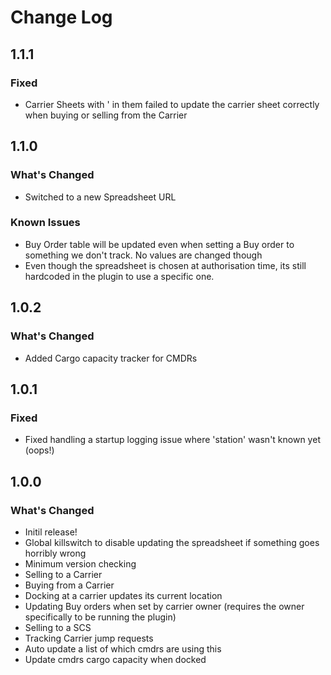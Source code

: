 # Change Log

## 1.1.1

### Fixed
* Carrier Sheets with ' in them failed to update the carrier sheet correctly when buying or selling from the Carrier

## 1.1.0

### What's Changed
* Switched to a new Spreadsheet URL

### Known Issues
* Buy Order table will be updated even when setting a Buy order to something we don't track. No values are changed though
* Even though the spreadsheet is chosen at authorisation time, its still hardcoded in the plugin to use a specific one.

## 1.0.2

### What's Changed
* Added Cargo capacity tracker for CMDRs

## 1.0.1

### Fixed
* Fixed handling a startup logging issue where 'station' wasn't known yet (oops!)

## 1.0.0

### What's Changed
* Initil release!
* Global killswitch to disable updating the spreadsheet if something goes horribly wrong
* Minimum version checking
* Selling to a Carrier
* Buying from a Carrier
* Docking at a carrier updates its current location
* Updating Buy orders when set by carrier owner (requires the owner specifically to be running the plugin)
* Selling to a SCS
* Tracking Carrier jump requests
* Auto update a list of which cmdrs are using this
* Update cmdrs cargo capacity when docked